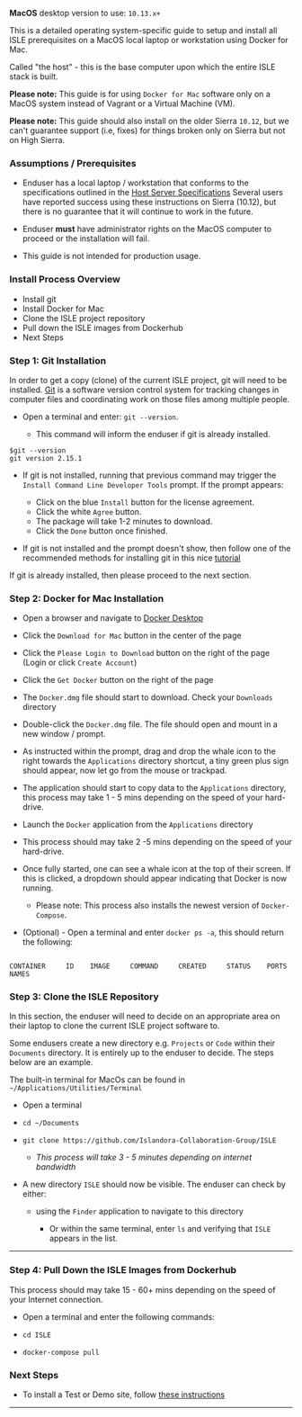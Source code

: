 **MacOS** desktop version to use: `10.13.x+`

This is a detailed operating system-specific guide to setup and install all ISLE prerequisites on a MacOS local laptop or workstation using Docker for Mac.

Called "the host" - this is the base computer upon which the entire ISLE stack is built.

**Please note:** This guide is for using `Docker for Mac` software only on a MacOS system instead of Vagrant or a Virtual Machine (VM).

**Please note:** This guide should also install on the older Sierra `10.12`, but we can't guarantee support (i.e, fixes) for things broken only on Sierra but not on High Sierra.

### Assumptions / Prerequisites

* Enduser has a local laptop / workstation that conforms to the specifications outlined in the [Host Server Specifications](host_server_system_specifications.md)  Several users have reported success using these instructions on Sierra (10.12), but there is no guarantee that it will continue to work in the future.

* Enduser **must** have administrator rights on the MacOS computer to proceed or the installation will fail.

* This guide is not intended for production usage.

### Install Process Overview

* Install git
* Install Docker for Mac
* Clone the ISLE project repository
* Pull down the ISLE images from Dockerhub
* Next Steps

### Step 1: Git Installation
In order to get a copy (clone) of the current ISLE project, git will need to be installed. [Git](https://git-scm.com) is a software version control system for tracking changes in computer files and coordinating work on those files among multiple people.

 * Open a terminal and enter: `git --version`.

   * This command will inform the enduser if git is already installed.  

```
$git --version
git version 2.15.1
```

  * If git is not installed, running that previous command may trigger the `Install Command Line Developer Tools` prompt. If the prompt appears:
       * Click on the blue `Install` button for the license agreement.
       * Click the white `Agree` button.
       * The package will take 1-2 minutes to download.
       * Click the `Done` button once finished.

  * If git is not installed and the prompt doesn't show, then follow one of the recommended methods for installing git in this nice [tutorial](https://www.atlassian.com/git/tutorials/install-git)

If git is already installed, then please proceed to the next section.

### Step 2: Docker for Mac Installation

* Open a browser and navigate to [Docker Desktop](https://www.docker.com/products/docker-desktop)

* Click the `Download for Mac` button in the center of the page

* Click the `Please Login to Download` button on the right of the page (Login or click `Create Account`)

* Click the `Get Docker` button on the right of the page

* The `Docker.dmg` file should start to download. Check your `Downloads` directory

* Double-click the `Docker.dmg` file. The file should open and mount in a new window / prompt.

* As instructed within the prompt, drag and drop the whale icon to the right towards the `Applications` directory shortcut, a tiny green plus sign should appear, now let go from the mouse or trackpad.

* The application should start to copy data to the `Applications` directory, this process may take 1 - 5 mins depending on the speed of your hard-drive.

* Launch the `Docker` application from the `Applications` directory

* This process should may take 2 -5 mins depending on the speed of your hard-drive.

* Once fully started, one can see a whale icon at the top of their screen. If this is clicked, a dropdown should appear indicating that Docker is now running.
  * Please note: This process also installs the newest version of `Docker-Compose`.

* (Optional) - Open a terminal and enter `docker ps -a`, this should return the following:

```

CONTAINER     ID    IMAGE     COMMAND     CREATED     STATUS    PORTS     NAMES

```

### Step 3: Clone the ISLE Repository

In this section, the enduser will need to decide on an appropriate area on their laptop to clone the current ISLE project software to.

Some endusers create a new directory e.g. `Projects` or `Code` within their `Documents` directory. It is entirely up to the enduser to decide. The steps below are an example.

The built-in terminal for MacOs can be found in `~/Applications/Utilities/Terminal`

* Open a terminal

* `cd ~/Documents`

* `git clone https://github.com/Islandora-Collaboration-Group/ISLE`

   * _This process will take 3 - 5 minutes depending on internet bandwidth_

* A new directory `ISLE` should now be visible. The enduser can check by either:

  * using the `Finder` application to navigate to this directory


      * Or within the same terminal, enter `ls`  and verifying that `ISLE` appears in the list.

---

### Step 4: Pull Down the ISLE Images from Dockerhub

This process should may take 15 - 60+ mins depending on the speed of your Internet connection.

* Open a terminal and enter the following commands:

* `cd ISLE`

* `docker-compose pull`

### Next Steps

* To install a Test or Demo site, follow [these instructions](../02_installation_test/ild_installation_guide.md)

---
